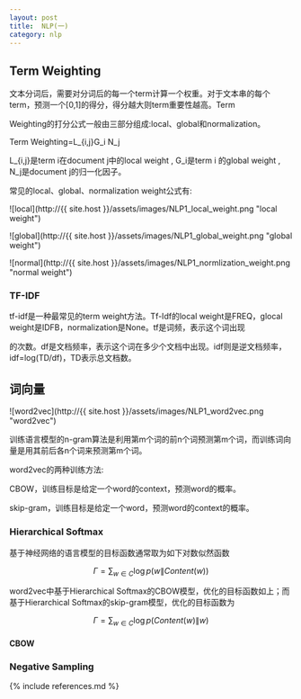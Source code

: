 ```yaml
---
layout: post
title:  NLP(一)
category: nlp
---
```



## Term Weighting ##

文本分词后，需要对分词后的每一个term计算一个权重。对于文本串的每个term，预测一个[0,1]的得分，得分越大则term重要性越高。Term 

Weighting的打分公式一般由三部分组成:local、global和normalization。

Term Weighting=L_{i,j}G_i N_j

L_{i,j}是term i在document j中的local weight , G_i是term i 的global weight , N_j是document j的归一化因子。

常见的local、global、normalization weight公式有:

![local](http://{{ site.host }}/assets/images/NLP1_local_weight.png "local weight")

![global](http://{{ site.host }}/assets/images/NLP1_global_weight.png "global weight")

![normal](http://{{ site.host }}/assets/images/NLP1_normlization_weight.png "normal weight")

### TF-IDF ###

tf-idf是一种最常见的term weight方法。Tf-Idf的local weight是FREQ，glocal weight是IDFB，normalization是None。tf是词频，表示这个词出现

的次数。df是文档频率，表示这个词在多少个文档中出现。idf则是逆文档频率，idf=log(TD/df)，TD表示总文档数。

## 词向量 ##

![word2vec](http://{{ site.host }}/assets/images/NLP1_word2vec.png "word2vec")

训练语言模型的n-gram算法是利用第m个词的前n个词预测第m个词，而训练词向量是用其前后各n个词来预测第m个词。

word2vec的两种训练方法:

CBOW，训练目标是给定一个word的context，预测word的概率。

skip-gram，训练目标是给定一个word，预测word的context的概率。


### Hierarchical Softmax ###

基于神经网络的语言模型的目标函数通常取为如下对数似然函数

$$ \Gamma =\sum_{w \in C } \log p(w \| Content(w))$$

word2vec中基于Hierarchical Softmax的CBOW模型，优化的目标函数如上；而基于Hierarchical Softmax的skip-gram模型，优化的目标函数为

$$ \Gamma =\sum_{w \in C } \log p(Content(w) \| w)$$

#### CBOW ####



### Negative Sampling ###


{% include references.md %}
